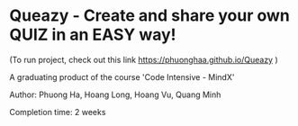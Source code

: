 # Queazy - Create and share your own QUIZ in an EASY way!

(To run project, check out this link https://phuonghaa.github.io/Queazy )


A graduating product of the course 'Code Intensive - MindX' 


Author: Phuong Ha, Hoang Long, Hoang Vu, Quang Minh

Completion time: 2 weeks
